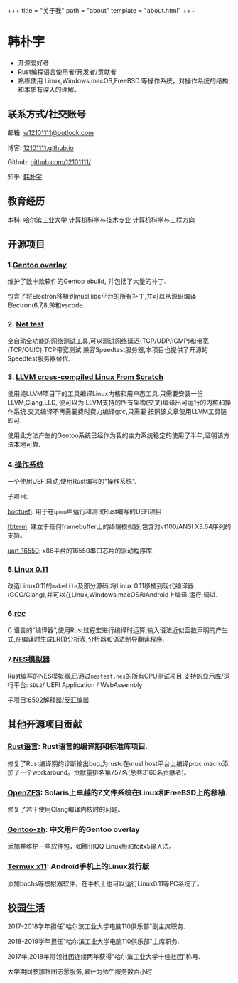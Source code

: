 +++
title = "关于我"
path = "about"
template = "about.html"
+++

# 韩朴宇

- 开源爱好者
- Rust编程语言使用者/开发者/贡献者
- 熟练使用 Linux,Windows,macOS,FreeBSD 等操作系统，对操作系统的结构和本质有深入的理解。

## 联系方式/社交账号

邮箱: w12101111@outlook.com

博客: [12101111.github.io](https://12101111.github.io)

Github: [github.com/12101111/](https://github.com/12101111/)

知乎: [韩朴宇](https://www.zhihu.com/people/han-pu-yu/answers)

## 教育经历

本科: 哈尔滨工业大学 计算机科学与技术专业 计算机科学与工程方向

## 开源项目

### 1.[Gentoo overlay](https://github.com/12101111/overlay)

维护了数十款软件的Gentoo ebuild, 并包括了大量的补丁.

包含了将Electron移植到musl libc平台的所有补丁,并可以从源码编译Electron(6,7,8,9)和vscode.

### 2. [Net test](https://github.com/12101111/nettest)

全自动全功能的网络测试工具,可以测试网络延迟(TCP/UDP/ICMP)和带宽(TCP/QUIC),TCP带宽测试
兼容Speedtest服务器,本项目也提供了开源的Speedtest服务器替代.

### 3. [LLVM cross-compiled Linux From Scratch](https://12101111.github.io/llvm-cross-compile/)

使用纯LLVM项目下的工具编译Linux内核和用户态工具.只需要安装一份LLVM,Clang,LLD, 便可以为
LLVM支持的所有架构(交叉)编译出可运行的内核和操作系统.交叉编译不再需要费时费力编译gcc,只需要
按照该文章使用LLVM工具链即可.

使用此方法产生的Gentoo系统已经作为我的主力系统稳定的使用了半年,证明该方法本地可靠.

### 4.[操作系统](https://github.com/12101111/os)

一个使用UEFI启动,使用Rust编写的"操作系统".

子项目:

[bootuefi](https://github.com/12101111/bootuefi): 用于在`qemu`中运行和测试Rust编写的UEFI项目

[fbterm](https://github.com/12101111/fbterm): 建立于任何framebuffer上的终端模拟器,包含对vt100/ANSI X3.64序列的支持。

[uart_16550](https://github.com/12101111/uart_16550): x86平台的16550串口芯片的驱动程序库.

### 5.[Linux 0.11](https://github.com/12101111/Linux-0.11)

改造Linux0.11的`makefile`及部分源码,将Linux 0.11移植到现代编译器(GCC/Clang),并可以在Linux,Windows,macOS和Android上编译,运行,调试.

### 6.[rcc](https://github.com/12101111/rcc)

C 语言的“编译器”,使用Rust过程宏进行编译时运算,输入语法近似函数声明的产生式,在编译时生成LR(1)分析表,分析器和语法制导翻译程序.

### 7.[NES模拟器](https://github.com/12101111/oxidenes)

Rust编写的NES模拟器,已通过`nestest.nes`的所有CPU测试项目,支持的显示库/运行平台: `SDL2`/ UEFI Application / WebAssembly

子项目:[6502解释器/反汇编器](https://github.com/12101111/6502)

## 其他开源项目贡献

### [Rust语言](https://github.com/rust-lang/rust): Rust语言的编译期和标准库项目.

修复了Rust编译期的诊断输出bug,为rustc在musl host平台上编译proc macro添加了一个workaround。贡献量排名第757名(总共3160名贡献者)。

### [OpenZFS](https://github.com/openzfs/zfs): Solaris上卓越的Z文件系统在Linux和FreeBSD上的移植.

修复了若干使用Clang编译内核时的问题。

### [Gentoo-zh](https://github.com/microcai/gentoo-zh/): 中文用户的Gentoo overlay

添加并维护一些软件包，如腾讯QQ Linux版和fcitx5输入法。

### [Termux x11](https://github.com/termux/x11-packages): Android手机上的Linux发行版

添加bochs等模拟器软件，在手机上也可以运行Linux0.11等PC系统了。

## 校园生活

2017-2018学年担任"哈尔滨工业大学电脑110俱乐部"副主席职务.

2018-2019学年担任"哈尔滨工业大学电脑110俱乐部"主席职务.

2017年,2018年带领社团连续两年获得"哈尔滨工业大学十佳社团"称号.

大学期间参加社团志愿服务,累计为师生服务数百小时.
